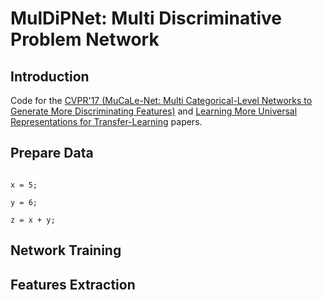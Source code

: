 # MulDiPNet: Multi Discriminative Problem Network

<h2>Introduction</h2>
Code for the <a href="http://perso.ecp.fr/~tamaazouy/files/pdf/MuCaLe_Net_Multi_Categorical_Level_Networks_to_Generate_More_Discriminating_Features.pdf">CVPR'17 (MuCaLe-Net: Multi Categorical-Level Networks to Generate More Discriminating Features)</a> and <a href="http://perso.ecp.fr/~tamaazouy/files/pdf/Learning_More_Universal_Representations_for_Transfer_Learning.pdf">Learning More Universal Representations for Transfer-Learning</a> papers.

<h2>Prepare Data</h2>
<code>
x = 5;<br>
y = 6;<br>
z = x + y;
</code>

<h2>Network Training</h2>

<h2>Features Extraction</h2>

